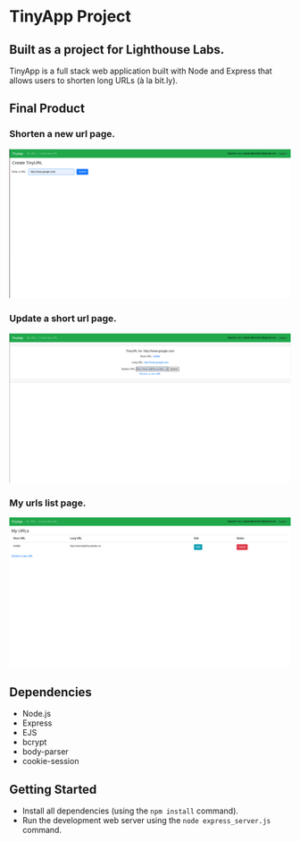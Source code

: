 # TinyApp Project

## Built as a project for Lighthouse Labs.

TinyApp is a full stack web application built with Node and Express that allows users to shorten long URLs (à la bit.ly).

## Final Product

### Shorten a new url page.
!["Screenshot of create a url page"](https://raw.githubusercontent.com/copelandbrandon/tinyApp/master/docs/create_url.png)
### Update a short url page.
!["Screenshot of update a url page"](https://raw.githubusercontent.com/copelandbrandon/tinyApp/master/docs/update_url.png)
### My urls list page.
!["Screenshot of my urls page"](https://raw.githubusercontent.com/copelandbrandon/tinyApp/master/docs/my_urls.png)

## Dependencies

- Node.js
- Express
- EJS
- bcrypt
- body-parser
- cookie-session

## Getting Started

- Install all dependencies (using the `npm install` command).
- Run the development web server using the `node express_server.js` command.
